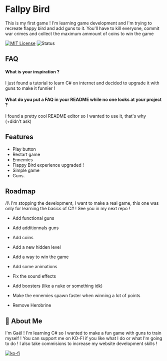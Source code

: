 
# Fallpy Bird

This is my first game ! I'm learning game development and I'm trying to recreate flappy bird and add guns to it. You'll have to kill everyone, commit war crimes and collect the maximum ammount of coins to win the game





[![MIT License](https://img.shields.io/badge/License-MIT-green.svg)](https://choosealicense.com/licenses/mit/)
![Status](https://img.shields.io/badge/Status-Currently_On_Going-blue)




## FAQ

#### What is your inspiration ?

I just found a tutorial to learn C# on internet and decided to upgrade it with guns to make it funnier ! 

#### What do you put a FAQ in your README while no one looks at your project ?

I found a pretty cool README editor so I wanted to use it, that's why (+didn't ask)


## Features

- Play button
- Restart game
- Ennemies
- Flappy Bird experience upgraded ! 
- Simple game 
- Guns. 


## Roadmap

/!\ I'm stopping the development, I want to make a real game, this one was only for learning the basics of C# ! See you in my next repo ! 

- Add functional guns

- Add additionnals guns 

- Add coins 

- Add a new hidden level 

- Add a way to win the game 

- Add some animations

- Fix the sound effects

- Add boosters (like a nuke or something idk)

- Make the ennemies spawn faster when winning a lot of points 

- Remove Herobrine


## 🚀 About Me
I'm Gaël ! I'm learning C# so I wanted to make a fun game with guns to train myself ! 
You can support me on KO-FI if you like what I do or what I'm going to do ! I also take commisions to increase my website development skills ! 

[![ko-fi](https://ko-fi.com/img/githubbutton_sm.svg)](https://ko-fi.com/V7V0148C5L)
